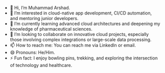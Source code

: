 - 👋 Hi, I’m Muhammad Arshad.
- 👀 I’m interested in cloud-native app development, CI/CD automation, and mentoring junior developers.
- 🌱 I’m currently learning advanced cloud architectures and deepening my knowledge of pharmaceutical sciences.
- 💞️ I’m looking to collaborate on innovative cloud projects, especially those involving complex integrations or large-scale data processing.
- 📫 How to reach me: You can reach me via LinkedIn or email.
- 😄 Pronouns: He/Him.
- ⚡ Fun fact: I enjoy bowling pins, trekking, and exploring the intersection of technology and healthcare.
